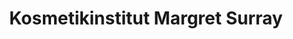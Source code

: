 ---
title: "Kosmetikinstitut Margret Surray"
url: /lindern/kosmetikinstitut-margret-surray/
shop: Kosmetik
---